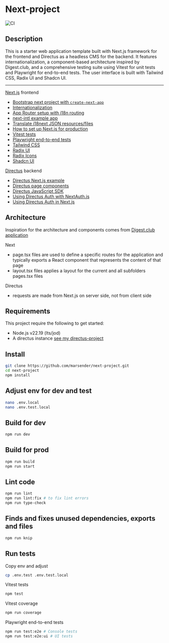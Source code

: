 # Next-project

![CI](https://github.com/marsender/next-project/workflows/CI/badge.svg)

## Description

This is a starter web application template built with Next.js framework for the frontend and Directus as a headless CMS for the backend. It features internationalization, a component-based architecture inspired by Digest.club, and a comprehensive testing suite using Vitest for unit tests and Playwright for end-to-end tests. The user interface is built with Tailwind CSS, Radix UI and Shadcn UI.

---

[Next.js](https://nextjs.org) frontend

- [Bootstrap next project with `create-next-app`](https://nextjs.org/docs/app/api-reference/cli/create-next-app)
- [Internationalization](https://nextjs.org/docs/pages/building-your-application/routing/internationalization)
- [App Router setup with i18n routing](https://next-intl.dev/docs/getting-started/app-router/with-i18n-routing)
- [next-intl example app](https://github.com/amannn/next-intl/tree/main/examples/example-app-router)
- [Translate i18next JSON resources/files](https://translate.i18next.com/)
- [How to set up Next.js for production](https://janhesters.com/blog/how-to-set-up-nextjs-15-for-production-in-2025)
- [Vitest tests](https://vitest.dev/)
- [Playwright end-to-end tests](https://playwright.dev/)
- [Tailwind CSS](https://tailwindcss.com)
- [Radix UI](https://www.radix-ui.com/primitives)
- [Radix Icons](https://www.radix-ui.com/icons)
- [Shadcn UI](https://ui.shadcn.com/)

[Directus](https://directus.io/) backend

- [Directus Next.js example](https://github.com/directus-labs/examples/tree/main/nextjs)
- [Directus page components](https://docs.directus.io/guides/headless-cms/reusable-components.html)
- [Directus JavaScript SDK](https://docs.directus.io/guides/sdk/getting-started.html)
- [Using Directus Auth with NextAuth.js](https://docs.directus.io/blog/directus-auth-nextauth.html)
- [Using Directus Auth in Next.js](https://docs.directus.io/blog/implement-directus-auth-in-next-js-14.html)

## Architecture

Inspiration for the architecture and components comes from [Digest.club application](https://github.com/premieroctet/digestclub)

Next

- page.tsx files are used to define a specific routes for the application
  and typically exports a React component that represents the content of that page
- layout.tsx files applies a layout for the current and all subfolders pages.tsx files

Directus

- requests are made from Next.js on server side, not from client side

## Requirements

This project require the following to get started:

- Node.js v22.19 (lts/jod)
- A directus instance [see my directus-project](https://github.com/marsender/directus-project)

## Install

```bash
git clone https://github.com/marsender/next-project.git
cd next-project
npm install
```

## Adjust env for dev and test

```bash
nano .env.local
nano .env.test.local
```

## Build for dev

```bash
npm run dev
```

## Build for prod

```bash
npm run build
npm run start
```

## Lint code

```bash
npm run lint
npm run lint:fix # to fix lint errors
npm run type-check
```

## Finds and fixes unused dependencies, exports and files

```bash
npm run knip
```

## Run tests

Copy env and adjust

```bash
cp .env.test .env.test.local
```

Vitest tests

```bash
npm test
```

Vitest coverage

```bash
npm run coverage
```

Playwright end-to-end tests

```bash
npm run test:e2e # Console tests
npm run test:e2e:ui # UI tests
```

